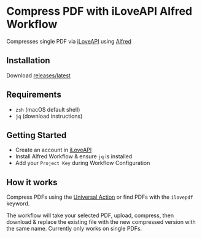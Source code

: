 # Compress PDF with iLoveAPI Alfred Workflow
Compresses single PDF via [iLoveAPI](https://www.iloveapi.com/) using [Alfred](https://www.alfredapp.com/)

## Installation
Download [releases/latest](https://github.com/scwxian/pdf_compress_iloveapi/releases/latest/)

## Requirements
- `zsh` (macOS default shell)
- `jq` (download instructions)

## Getting Started
- Create an account in [iLoveAPI](https://www.iloveapi.com/)
- Install Alfred Workflow & ensure `jq` is installed
- Add your `Project Key` during Workflow Configuration

## How it works
Compress PDFs using the [Universal Action](https://www.alfredapp.com/help/features/universal-actions/) or find PDFs with the `ilovepdf` keyword.

The workflow will take your selected PDF, upload, compress, then download & replace the existing file with the new compressed version with the same name. Currently only works on single PDFs.
